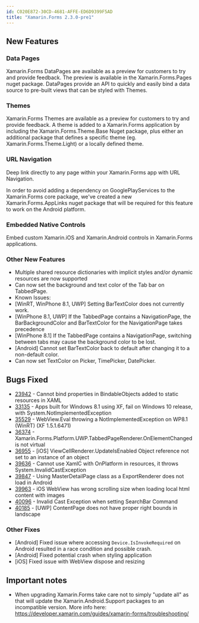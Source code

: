```yaml
---
id: C020E872-30CD-4681-AFFE-ED6D9399F5AD
title: "Xamarin.Forms 2.3.0-pre1"
---
```


## New Features ##

### Data Pages ###
Xamarin.Forms DataPages are available as a preview for customers to try and provide feedback. The preview is available in the Xamarin.Forms.Pages nuget package. DataPages provide an API to quickly and easily bind a data source to pre-built views that can be styled with Themes.

### Themes ###
Xamarin.Forms Themes are available as a preview for customers to try and provide feedback. A theme is added to a Xamarin.Forms application by including the Xamarin.Forms.Theme.Base Nuget package, plus either an additional package that defines a specific theme (eg. Xamarin.Forms.Theme.Light) or a locally defined theme.

### URL Navigation ###
Deep link directly to any page within your Xamarin.Forms app with URL Navigation.

In order to avoid adding a dependency on GooglePlayServices to the Xamarin.Forms core package, we've created a new Xamarin.Forms.AppLinks nuget package that will be required for this feature to work on the Android platform.

### Embedded Native Controls ###
Embed custom Xamarin.iOS and Xamarin.Android controls in Xamarin.Forms applications.

### Other New Features ###
- Multiple shared resource dictionaries with implicit styles and/or dynamic resources are now supported
- Can now set the background and text color of the Tab bar on TabbedPage.
-  Known Issues:
  - [WinRT, WinPhone 8.1, UWP] Setting BarTextColor does not currently work.
  - [WinPhone 8.1, UWP] If the TabbedPage contains a NavigationPage, the BarBackgroundColor and BarTextColor for the NavigationPage takes precedence
  - [WinPhone 8.1] If the TabbedPage contains a NavigationPage, switching between tabs may cause the background color to be lost.
  - [Android] Cannot set BarTextColor back to default after changing it to a non-default color.
- Can now set TextColor on Picker, TimePicker, DatePicker.


## Bugs Fixed ##
- [23942](https://bugzilla.xamarin.com/show_bug.cgi?id=23942) - Cannot bind properties in BindableObjects added to static resources in XAML
- [33135](https://bugzilla.xamarin.com/show_bug.cgi?id=33135) - Apps built for Windows 8.1 using XF, fail on Windows 10 release, with System.NotImplementedException
- [35529](https://bugzilla.xamarin.com/show_bug.cgi?id=35529) - WebView.Eval throwing a NotImplementedException on WP8.1 (WinRT) (XF 1.5.1.6471)
- [36374](https://bugzilla.xamarin.com/show_bug.cgi?id=36374) - Xamarin.Forms.Platform.UWP.TabbedPageRenderer.OnElementChanged is not virtual
- [36955](https://bugzilla.xamarin.com/show_bug.cgi?id=36955) - [iOS] ViewCellRenderer.UpdateIsEnabled Object reference not set to an instance of an object
- [39636](https://bugzilla.xamarin.com/show_bug.cgi?id=39636) - Cannot use XamlC with OnPlatform in resources, it throws System.InvalidCastException
- [39847](https://bugzilla.xamarin.com/show_bug.cgi?id=39847) - Using MasterDetailPage class as a ExportRenderer does not load in Android
- [39963](https://bugzilla.xamarin.com/show_bug.cgi?id=39963) - iOS WebView has wrong scrolling size when loading local html content with images
- [40096](https://bugzilla.xamarin.com/show_bug.cgi?id=40096) - Invalid Cast Exception when setting SearchBar Command
- [40185](https://bugzilla.xamarin.com/show_bug.cgi?id=40185) - [UWP] ContentPage does not have proper right bounds in landscape

### Other Fixes ###
- [Android] Fixed issue where accessing `Device.IsInvokeRequired` on Android resulted in a race condition and possible crash.
- [Android] Fixed potential crash when styling application
- [iOS] Fixed issue with WebView dispose and resizing

## Important notes ##
- When upgrading Xamarin.Forms take care not to simply "update all" as that will update the Xamarin.Android.Support packages to an incompatible version. More info here: https://developer.xamarin.com/guides/xamarin-forms/troubleshooting/

